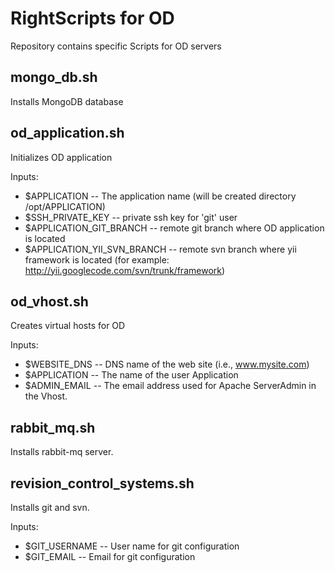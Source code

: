 RightScripts for OD
===================

Repository contains specific Scripts for OD servers

mongo_db.sh
-----------
Installs MongoDB database


od_application.sh
-----------------
Initializes OD application

Inputs:

* $APPLICATION -- The application name (will be created directory /opt/APPLICATION)
* $SSH_PRIVATE_KEY -- private ssh key for 'git' user
* $APPLICATION_GIT_BRANCH -- remote git branch where OD application is located
* $APPLICATION_YII_SVN_BRANCH -- remote svn branch where yii framework is located (for example: http://yii.googlecode.com/svn/trunk/framework) 


od_vhost.sh
-----------
Creates virtual hosts for OD

Inputs:

* $WEBSITE_DNS -- DNS name of the web site (i.e., www.mysite.com)
* $APPLICATION -- The name of the user Application
* $ADMIN_EMAIL -- The email address used for Apache ServerAdmin in the Vhost.

rabbit_mq.sh
------------
Installs rabbit-mq server.

revision_control_systems.sh
---------------------------
Installs git and svn.

Inputs:

* $GIT_USERNAME  -- User name for git configuration
* $GIT_EMAIL  -- Email for git configuration
